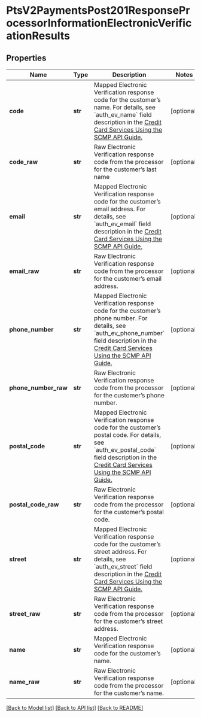 # PtsV2PaymentsPost201ResponseProcessorInformationElectronicVerificationResults

## Properties
Name | Type | Description | Notes
------------ | ------------- | ------------- | -------------
**code** | **str** | Mapped Electronic Verification response code for the customer’s name.  For details, see &#x60;auth_ev_name&#x60; field description in the [Credit Card Services Using the SCMP API Guide.](https://apps.cybersource.com/library/documentation/dev_guides/CC_Svcs_SCMP_API/html/wwhelp/wwhimpl/js/html/wwhelp.htm)  | [optional] 
**code_raw** | **str** | Raw Electronic Verification response code from the processor for the customer’s last name | [optional] 
**email** | **str** | Mapped Electronic Verification response code for the customer’s email address.  For details, see &#x60;auth_ev_email&#x60; field description in the [Credit Card Services Using the SCMP API Guide.](https://apps.cybersource.com/library/documentation/dev_guides/CC_Svcs_SCMP_API/html/wwhelp/wwhimpl/js/html/wwhelp.htm)  | [optional] 
**email_raw** | **str** | Raw Electronic Verification response code from the processor for the customer’s email address. | [optional] 
**phone_number** | **str** | Mapped Electronic Verification response code for the customer’s phone number.  For details, see &#x60;auth_ev_phone_number&#x60; field description in the [Credit Card Services Using the SCMP API Guide.](https://apps.cybersource.com/library/documentation/dev_guides/CC_Svcs_SCMP_API/html/wwhelp/wwhimpl/js/html/wwhelp.htm)  | [optional] 
**phone_number_raw** | **str** | Raw Electronic Verification response code from the processor for the customer’s phone number. | [optional] 
**postal_code** | **str** | Mapped Electronic Verification response code for the customer’s postal code.  For details, see &#x60;auth_ev_postal_code&#x60; field description in the [Credit Card Services Using the SCMP API Guide.](https://apps.cybersource.com/library/documentation/dev_guides/CC_Svcs_SCMP_API/html/wwhelp/wwhimpl/js/html/wwhelp.htm)  | [optional] 
**postal_code_raw** | **str** | Raw Electronic Verification response code from the processor for the customer’s postal code. | [optional] 
**street** | **str** | Mapped Electronic Verification response code for the customer’s street address.  For details, see &#x60;auth_ev_street&#x60; field description in the [Credit Card Services Using the SCMP API Guide.](https://apps.cybersource.com/library/documentation/dev_guides/CC_Svcs_SCMP_API/html/wwhelp/wwhimpl/js/html/wwhelp.htm)  | [optional] 
**street_raw** | **str** | Raw Electronic Verification response code from the processor for the customer’s street address. | [optional] 
**name** | **str** | Mapped Electronic Verification response code for the customer’s name.  | [optional] 
**name_raw** | **str** | Raw Electronic Verification response code from the processor for the customer’s name.  | [optional] 

[[Back to Model list]](../README.md#documentation-for-models) [[Back to API list]](../README.md#documentation-for-api-endpoints) [[Back to README]](../README.md)


